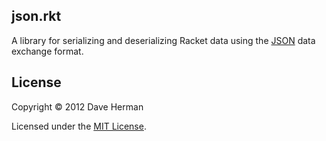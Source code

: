 ## json.rkt

A library for serializing and deserializing Racket data using the [JSON](http://json.org) data exchange format.

## License

Copyright © 2012 Dave Herman

Licensed under the [MIT License](http://mit-license.org).
